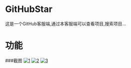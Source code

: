 # GitHubStar
这是一个GitHub客服端,通过本客服端可以查看项目,搜索项目...


# 功能


###截图
[![1](/Screenshot/screenshot_1.png)](/Screenshot/screenshot_1.png)
[![2](/Screenshot/screenshot_2.png)](/Screenshot/screenshot_2.png)
[![3](/Screenshot/screenshot_3.png)](/Screenshot/screenshot_3.png)
